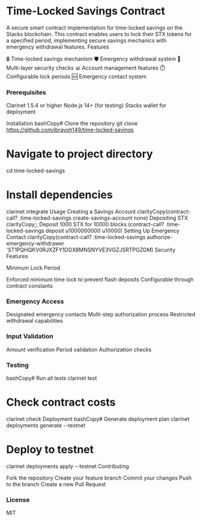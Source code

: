 # Time-Locked Savings Contract
A secure smart contract implementation for time-locked savings on the Stacks blockchain. This contract enables users to lock their STX tokens for a specified period, implementing secure savings mechanics with emergency withdrawal features.
Features

🔒 Time-locked savings mechanism
🛡️ Emergency withdrawal system
🔐 Multi-layer security checks
📊 Account management features
⏱️ Configurable lock periods
🆘 Emergency contact system

### Prerequisites

Clarinet 1.5.4 or higher
Node.js 14+ (for testing)
Stacks wallet for deployment

Installation
bashCopy# Clone the repository
git clone https://github.com/ibravoh149/time-locked-savings

# Navigate to project directory
cd time-locked-savings

# Install dependencies
clarinet integrate
Usage
Creating a Savings Account
clarityCopy(contract-call? .time-locked-savings create-savings-account none)
Depositing STX
clarityCopy;; Deposit 1000 STX for 10000 blocks
(contract-call? .time-locked-savings deposit u1000000000 u10000)
Setting Up Emergency Contact
clarityCopy(contract-call? .time-locked-savings authorize-emergency-withdrawer 'ST1PQHQKV0RJXZFY1DGX8MNSNYVE3VGZJSRTPGZGM)
Security Features

Minimum Lock Period

Enforced minimum time lock to prevent flash deposits
Configurable through contract constants


### Emergency Access

Designated emergency contacts
Multi-step authorization process
Restricted withdrawal capabilities


### Input Validation

Amount verification
Period validation
Authorization checks



### Testing
bashCopy# Run all tests
clarinet test

# Check contract costs
clarinet check
Deployment
bashCopy# Generate deployment plan
clarinet deployments generate --testnet

# Deploy to testnet
clarinet deployments apply --testnet
Contributing

Fork the repository
Create your feature branch
Commit your changes
Push to the branch
Create a new Pull Request

### License
MIT
